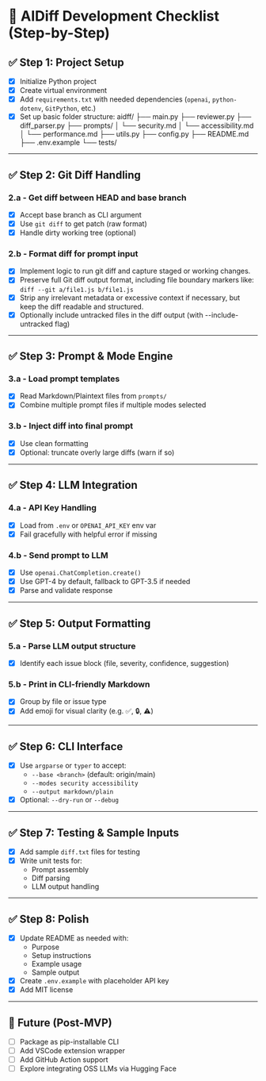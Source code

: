 # 🧩 AIDiff Development Checklist (Step-by-Step)

## ✅ Step 1: Project Setup
- [x] Initialize Python project
- [x] Create virtual environment
- [x] Add `requirements.txt` with needed dependencies (`openai`, `python-dotenv`, `GitPython`, etc.)
- [x] Set up basic folder structure:
    aidff/
├── main.py
├── reviewer.py
├── diff_parser.py
├── prompts/
│ └── security.md
│ └── accessibility.md
│ └── performance.md
├── utils.py
├── config.py
├── README.md
├── .env.example
└── tests/

---

## ✅ Step 2: Git Diff Handling
### 2.a - Get diff between HEAD and base branch
- [x] Accept base branch as CLI argument
- [x] Use `git diff` to get patch (raw format)
- [x] Handle dirty working tree (optional)

### 2.b - Format diff for prompt input
- [x] Implement logic to run git diff and capture staged or working changes.
- [x] Preserve full Git diff output format, including file boundary markers like: `diff --git a/file1.js b/file1.js`
- [x] Strip any irrelevant metadata or excessive context if necessary, but keep the diff readable and structured.
- [x] Optionally include untracked files in the diff output (with --include-untracked flag)

---

## ✅ Step 3: Prompt & Mode Engine
### 3.a - Load prompt templates
- [x] Read Markdown/Plaintext files from `prompts/`
- [x] Combine multiple prompt files if multiple modes selected

### 3.b - Inject diff into final prompt
- [x] Use clean formatting
- [x] Optional: truncate overly large diffs (warn if so)

---

## ✅ Step 4: LLM Integration
### 4.a - API Key Handling
- [x] Load from `.env` or `OPENAI_API_KEY` env var
- [x] Fail gracefully with helpful error if missing

### 4.b - Send prompt to LLM
- [x] Use `openai.ChatCompletion.create()`
- [x] Use GPT-4 by default, fallback to GPT-3.5 if needed
- [x] Parse and validate response

---

## ✅ Step 5: Output Formatting
### 5.a - Parse LLM output structure
- [x] Identify each issue block (file, severity, confidence, suggestion)

### 5.b - Print in CLI-friendly Markdown
- [x] Group by file or issue type
- [x] Add emoji for visual clarity (e.g. ✅, 🔒, ⚠️)

---

## ✅ Step 6: CLI Interface
- [x] Use `argparse` or `typer` to accept:
  - `--base <branch>` (default: origin/main)
  - `--modes security accessibility`
  - `--output markdown/plain`
- [x] Optional: `--dry-run` or `--debug`

---

## ✅ Step 7: Testing & Sample Inputs
- [x] Add sample `diff.txt` files for testing
- [x] Write unit tests for:
  - Prompt assembly
  - Diff parsing
  - LLM output handling

---

## ✅ Step 8: Polish
- [x] Update README as needed with:
  - Purpose
  - Setup instructions
  - Example usage
  - Sample output
- [x] Create `.env.example` with placeholder API key
- [x] Add MIT license

---

## 🧩 Future (Post-MVP)
- [ ] Package as pip-installable CLI
- [ ] Add VSCode extension wrapper
- [ ] Add GitHub Action support
- [ ] Explore integrating OSS LLMs via Hugging Face

